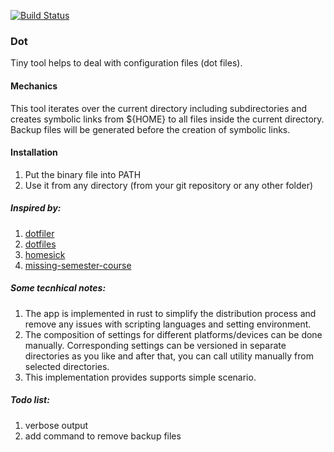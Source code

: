 [![Build Status](https://travis-ci.com/yantonov/dot.svg?branch=master)](https://travis-ci.com/yantonov/dot)

###  Dot

Tiny tool helps to deal with configuration files (dot files).

#### Mechanics
This tool iterates over the current directory including subdirectories and creates symbolic links from ${HOME} to all files inside the current directory.  
Backup files will be generated before the creation of symbolic links.  

#### Installation
1. Put the binary file into PATH
2. Use it from any directory (from your git repository or any other folder)

##### Inspired by:
1. [dotfiler](https://github.com/svetlyak40wt/dotfiler)
2. [dotfiles](https://github.com/holman/dotfiles)
3. [homesick](https://github.com/technicalpickles/homesick)
4. [missing-semester-course](https://github.com/missing-semester/missing-semester/blob/master/_2019/dotfiles.md)

##### Some tecnhical notes: 
1. The app is implemented in rust to simplify the distribution process and remove any issues with scripting languages and setting environment.
2. The composition of settings for different platforms/devices can be done manually.
Corresponding settings can be versioned in separate directories as you like and after that, you can call utility manually from selected directories.
3. This implementation provides supports simple scenario.

##### Todo list:
1. verbose output
2. add command to remove backup files
